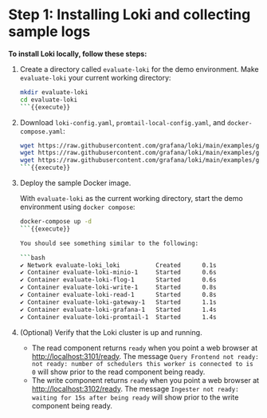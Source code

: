 
# Step 1: Installing Loki and collecting sample logs

**To install Loki locally, follow these steps:**

1. Create a directory called `evaluate-loki` for the demo environment. Make `evaluate-loki` your current working directory:

    ```bash
    mkdir evaluate-loki
    cd evaluate-loki
    ```{{execute}}

2. Download `loki-config.yaml`, `promtail-local-config.yaml`, and `docker-compose.yaml`:

    ```bash
    wget https://raw.githubusercontent.com/grafana/loki/main/examples/getting-started/loki-config.yaml -O loki-config.yaml
    wget https://raw.githubusercontent.com/grafana/loki/main/examples/getting-started/promtail-local-config.yaml -O promtail-local-config.yaml
    wget https://raw.githubusercontent.com/grafana/loki/main/examples/getting-started/docker-compose.yaml -O docker-compose.yaml
    ```{{execute}}

3. Deploy the sample Docker image.

    With `evaluate-loki` as the current working directory, start the demo environment using `docker compose`:

    ```bash
    docker-compose up -d
    ```{{execute}}

    You should see something similar to the following:

    ```bash
    ✔ Network evaluate-loki_loki          Created      0.1s 
    ✔ Container evaluate-loki-minio-1     Started      0.6s 
    ✔ Container evaluate-loki-flog-1      Started      0.6s 
    ✔ Container evaluate-loki-write-1     Started      0.8s 
    ✔ Container evaluate-loki-read-1      Started      0.8s 
    ✔ Container evaluate-loki-gateway-1   Started      1.1s 
    ✔ Container evaluate-loki-grafana-1   Started      1.4s 
    ✔ Container evaluate-loki-promtail-1  Started      1.4s 
    ```

4. (Optional) Verify that the Loki cluster is up and running.
    - The read component returns `ready` when you point a web browser at [http://localhost:3101/ready]({{TRAFFIC_HOST1_3101/ready]}}). The message `Query Frontend not ready: not ready: number of schedulers this worker is connected to is 0` will show prior to the read component being ready.
    - The write component returns `ready` when you point a web browser at [http://localhost:3102/ready]({{TRAFFIC_HOST1_3102/ready]}}). The message `Ingester not ready: waiting for 15s after being ready` will show prior to the write component being ready.




